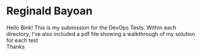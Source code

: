 # Reginald Bayoan

Hello Bink! This is my submission for the DevOps Tests.  Within each directory, I've also included a pdf file showing a walkthrough of my solution for each test   
Thanks 
